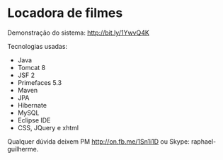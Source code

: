 # Locadora de filmes

Demonstração do sistema: http://bit.ly/1YwvQ4K

Tecnologias usadas:

- Java 
- Tomcat 8
- JSF 2
- Primefaces 5.3
- Maven
- JPA
- Hibernate
- MySQL
- Eclipse IDE
- CSS, JQuery e xhtml

Qualquer dúvida deixem PM http://on.fb.me/1Sn1i1D ou Skype: raphael-guilherme.
